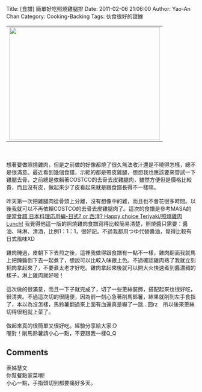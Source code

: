 Title: [食譜] 簡單好吃照燒雞腿排
Date: 2011-02-06 21:06:00
Author: Yao-An Chan
Category: Cooking-Backing
Tags: 伙食很好的證據


<div class='post'>
<center><table style="width: auto;"><tbody><tr><td><a href="https://picasaweb.google.com/lh/photo/e6FiVE-LcfW1bR2petOG1A?feat=embedwebsite"><img height="300" src="https://lh5.googleusercontent.com/_mvtDPM7iODU/TU91RZZIBuI/AAAAAAAAJlU/QuDdAvMfCVE/s400/P1010288.jpg" width="400" /></a></td></tr></tbody></table></center><br /><br />想著要做照燒雞肉，但是之前做的好像都燒了很久無法收汁還是不曉得怎樣，總不是很滿意。最近看到幾個食譜，示範的都是帶皮雞腿，想想我也應該要來嘗試一下雞腿去骨，之前總是依賴著COSTCO的去骨去皮雞腿肉，雖然方便但是價格比較貴，而且沒有皮，做起來少了皮看起來就是跟食譜長得不一樣嘛。<br /><br />昨天第一次把雞腿肉從骨頭上分離，沒有想像中的難，而且也不會花很多時間。以後我就可以不再依賴COSTCO的去骨去皮雞腿肉了。這次的食譜是參考MASA的<a href="http://www.masa.tw/%E7%B0%A1%E5%96%AE%E6%96%99%E7%90%86%E9%A3%9F%E8%AD%9C/%E4%BE%BF%E7%95%B6%E9%A3%9F%E8%AD%9C%E6%97%A5%E6%9C%AC%E6%96%99%E7%90%86%E5%BF%9C%E7%94%A8%E7%B7%A8-%E6%97%A5%E5%BC%8F-or-%E8%A5%BF%E6%B4%8B-happy-choice-teriyaki%E7%85%A7%E7%87%92%E9%9B%9E.html#extended">便當食譜,日本料理応用編-日式? or 西洋? Happy choice Teriyaki/照燒雞肉 Lunch!</a>&nbsp;我覺得他這一版的照燒雞肉食譜寫得比較簡易清楚，照燒醬只需要：醬油、味淋、清酒，比例1：1：1，很好記。不過我都用つゆ代替醬油，覺得比較有日式風味XD<br /><br />雞肉醃過，皮朝下下去煎之後，這裡我做得跟食譜有一點不一樣，雞肉翻面我就馬上把醃醬倒下去一起煮了，想說可以比較入味跟上色。不過確認雞肉熟了我就立刻把肉拿起來了，不要煮太老才好吃。雞肉拿起來後就可以開大火快速煮到醬濃稠的樣子，淋上雞肉就好啦！<br /><br />這次做的很滿意，而且一下子就完成了，切了一些蔥絲裝飾，搭配起來也很好吃，很清爽。不過這次切的很隨便，因為前一刻心急著削馬鈴薯，結果就削到左手食指了，本以為沒怎樣，馬鈴薯翻過來上面有血還真是嚇了一跳...囧rz　所以後來蔥絲切得很粗就上菜了。<br /><br />做起來真的很簡單又很好吃。經驗分享給大家:D<br />喔對！削馬鈴薯請小心一點，不要跟我一樣Q_Q</div>
<h2>Comments</h2>
<div class='comments'>
<div class='comment'>
<div class='author'>表姊慧文</div>
<div class='content'>
你幫餐點家菜唷!<br />小心一點，手指頭切到都要痛好多天。</div>
</div>
</div>
